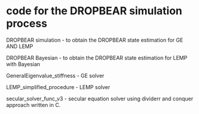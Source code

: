 # code for the DROPBEAR simulation process

DROPBEAR simulation - to obtain the DROPBEAR state estimation for GE AND LEMP

DROPBEAR Bayesian - to obtain the DROPBEAR state estimation for LEMP with Bayesian

GeneralEigenvalue_stiffness - GE solver

LEMP_simplified_procedure - LEMP solver

secular_solver_func_v3 - secular equation solver using dividerr and conquer approach written in C.
